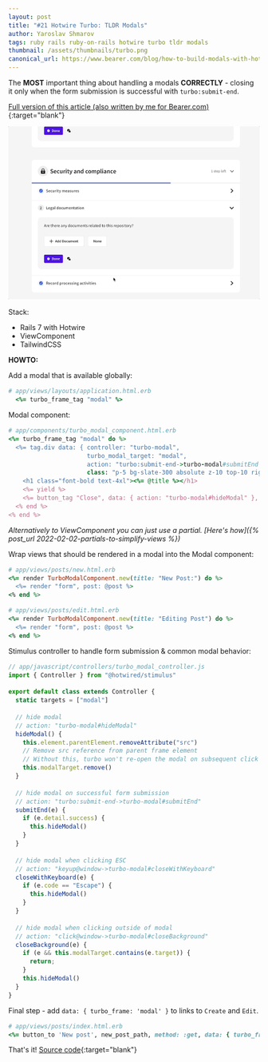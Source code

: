 ```yaml
---
layout: post
title: "#21 Hotwire Turbo: TLDR Modals"
author: Yaroslav Shmarov
tags: ruby rails ruby-on-rails hotwire turbo tldr modals
thumbnail: /assets/thumbnails/turbo.png
canonical_url: https://www.bearer.com/blog/how-to-build-modals-with-hotwire-turbo-frames-stimulusjs
---
```


The **MOST** important thing about handling a modals **CORRECTLY** - closing it only when the form submission is successful with `turbo:submit-end`.

[Full version of this article (also written by me for Bearer.com)](https://www.bearer.com/blog/how-to-build-modals-with-hotwire-turbo-frames-stimulusjs){:target="blank"}

![good-modal-example](/assets/images/good-modal-example.gif)

Stack:
* Rails 7 with Hotwire
* ViewComponent
* TailwindCSS

**HOWTO:**

Add a modal that is available globally:

```ruby
# app/views/layouts/application.html.erb
  <%= turbo_frame_tag "modal" %>
```

Modal component:

```ruby
# app/components/turbo_modal_component.html.erb
<%= turbo_frame_tag "modal" do %>
  <%= tag.div data: { controller: "turbo-modal",
                      turbo_modal_target: "modal",
                      action: "turbo:submit-end->turbo-modal#submitEnd keyup@window->turbo-modal#closeWithKeyboard click@window->turbo-modal#closeBackground" },
                      class: "p-5 bg-slate-300 absolute z-10 top-10 right-10 rounded-md w-96 break-words" do %>
    <h1 class="font-bold text-4xl"><%= @title %></h1>
    <%= yield %>
    <%= button_tag "Close", data: { action: "turbo-modal#hideModal" }, type: "button", class: "rounded-lg py-3 px-5 bg-red-600 text-white" %>
  <% end %>
<% end %>
```

*Alternatively to ViewComponent you can just use a partial. [Here's how]({% post_url 2022-02-02-partials-to-simplify-views %})*

Wrap views that should be rendered in a modal into the Modal component:

```ruby
# app/views/posts/new.html.erb
<%= render TurboModalComponent.new(title: "New Post:") do %>
  <%= render "form", post: @post %>
<% end %>
```

```ruby
# app/views/posts/edit.html.erb
<%= render TurboModalComponent.new(title: "Editing Post") do %>
  <%= render "form", post: @post %>
<% end %>
```

Stimulus controller to handle form submission & common modal behavior:

```js
// app/javascript/controllers/turbo_modal_controller.js
import { Controller } from "@hotwired/stimulus"

export default class extends Controller {
  static targets = ["modal"]

  // hide modal
  // action: "turbo-modal#hideModal"
  hideModal() {
    this.element.parentElement.removeAttribute("src")
    // Remove src reference from parent frame element
    // Without this, turbo won't re-open the modal on subsequent click
    this.modalTarget.remove()
  }

  // hide modal on successful form submission
  // action: "turbo:submit-end->turbo-modal#submitEnd"
  submitEnd(e) {
    if (e.detail.success) {
      this.hideModal()
    }
  }

  // hide modal when clicking ESC
  // action: "keyup@window->turbo-modal#closeWithKeyboard"
  closeWithKeyboard(e) {
    if (e.code == "Escape") {
      this.hideModal()
    }
  }

  // hide modal when clicking outside of modal
  // action: "click@window->turbo-modal#closeBackground"
  closeBackground(e) {
    if (e && this.modalTarget.contains(e.target)) {
      return;
    }
    this.hideModal()
  }
}
```

Final step - add `data: { turbo_frame: 'modal' }` to links to `Create` and `Edit`.

```ruby
# app/views/posts/index.html.erb
<%= button_to 'New post', new_post_path, method: :get, data: { turbo_frame: 'modal' }, class: "rounded-lg py-3 px-5 bg-blue-600 text-white block font-medium" %>
```

That's it! [Source code](https://github.com/corsego/63-hotwire-modals){:target="blank"}
